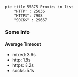 
```mermaid
pie title 55875 Proxies in list
    "HTTP" : 25036
    "HTTPS": 7908
    "SOCKS" : 29667
```

### Some Info
#### Average Timeout

- mixed: 3.6s
- http: 1.8s
- https: 8.2s
- socks: 5.1s